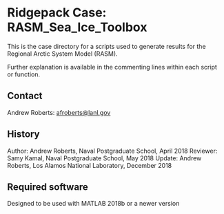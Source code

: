 #  Ridgepack Case: RASM\_Sea\_Ice\_Toolbox

This is the case directory for a scripts used to generate results for the 
Regional Arctic System Model (RASM).

Further explanation is available in the commenting lines within each script
or function.

## Contact

Andrew Roberts: afroberts@lanl.gov

## History 

Author: Andrew Roberts, Naval Postgraduate School, April 2018
Reviewer: Samy Kamal, Naval Postgraduate School, May 2018
Update: Andrew Roberts, Los Alamos National Laboratory, December 2018

## Required software

Designed to be used with MATLAB 2018b or a newer version

